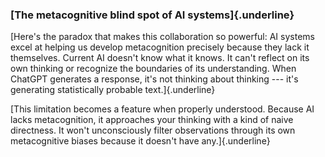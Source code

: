 ### **[The metacognitive blind spot of AI systems]{.underline}**

[Here\'s the paradox that makes this collaboration so powerful: AI
systems excel at helping us develop metacognition precisely because they
lack it themselves. Current AI doesn\'t know what it knows. It can\'t
reflect on its own thinking or recognize the boundaries of its
understanding. When ChatGPT generates a response, it\'s not thinking
about thinking --- it\'s generating statistically probable
text.]{.underline}

[This limitation becomes a feature when properly understood. Because AI
lacks metacognition, it approaches your thinking with a kind of naive
directness. It won\'t unconsciously filter observations through its own
metacognitive biases because it doesn\'t have any.]{.underline}